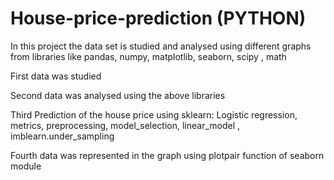 # House-price-prediction (PYTHON)

In this project the data set is studied and analysed using different graphs from libraries like pandas, numpy, matplotlib, seaborn, scipy , math

First data was studied 

Second data was analysed using the above libraries

Third Prediction of the house price using sklearn: Logistic regression, metrics, preprocessing, model_selection, linear_model , imblearn.under_sampling

Fourth data was represented in the graph using plotpair function of seaborn module
